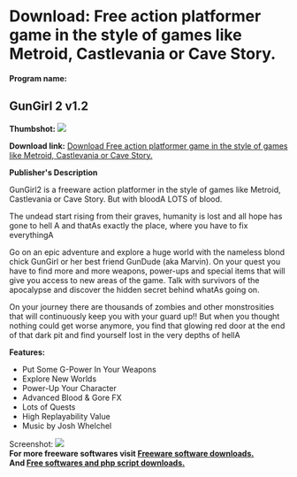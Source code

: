 # Download: Free action platformer game in the style of games like Metroid, Castlevania or Cave Story.

**Program name:**

## GunGirl 2 v1.2

  
**Thumbshot:** ![](http://www.freewarefiles.com/screenshot/gungirl2_md.jpg)   
  
**Download link:** [Download Free action platformer game in the style of games like Metroid, Castlevania or Cave Story.](http://freesoftwares.boysofts.com/GunGirl-2_program_57885.html)  
  


**Publisher's Description**  
  


GunGirl2 is a freeware action platformer in the style of games like Metroid, Castlevania or Cave Story. But with bloodA LOTS of blood. 

The undead start rising from their graves, humanity is lost and all hope has gone to hell A and thatAs exactly the place, where you have to fix everythingA 

Go on an epic adventure and explore a huge world with the nameless blond chick GunGirl or her best friend GunDude (aka Marvin). On your quest you have to find more and more weapons, power-ups and special items that will give you access to new areas of the game. Talk with survivors of the apocalypse and discover the hidden secret behind whatAs going on. 

On your journey there are thousands of zombies and other monstrosities that will continuously keep you with your guard up!! But when you thought nothing could get worse anymore, you find that glowing red door at the end of that dark pit and find yourself lost in the very depths of hellA

**Features:**

  * Put Some G-Power In Your Weapons 
  * Explore New Worlds 
  * Power-Up Your Character 
  * Advanced Blood & Gore FX 
  * Lots of Quests 
  * High Replayability Value 
  * Music by Josh Whelchel 

  
  
Screenshot: ![](http://www.freewarefiles.com/screenshot/gungirl2.jpg)   
**For more freeware softwares visit [Freeware software downloads.](http://freesoftwares.boysofts.com/)**   
**And [Free softwares and php script downloads.](http://www.boysofts.com/)**
